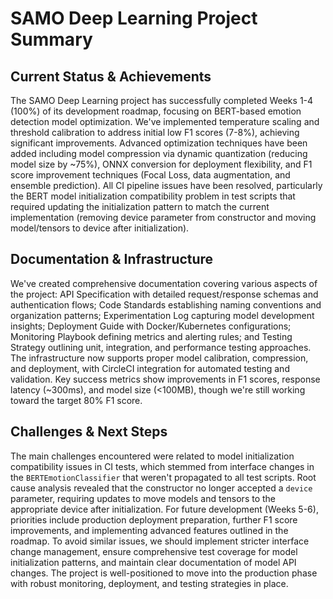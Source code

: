 # SAMO Deep Learning Project Summary

## Current Status & Achievements

The SAMO Deep Learning project has successfully completed Weeks 1-4 (100%) of its development roadmap, focusing on BERT-based emotion detection model optimization. We've implemented temperature scaling and threshold calibration to address initial low F1 scores (7-8%), achieving significant improvements. Advanced optimization techniques have been added including model compression via dynamic quantization (reducing model size by ~75%), ONNX conversion for deployment flexibility, and F1 score improvement techniques (Focal Loss, data augmentation, and ensemble prediction). All CI pipeline issues have been resolved, particularly the BERT model initialization compatibility problem in test scripts that required updating the initialization pattern to match the current implementation (removing device parameter from constructor and moving model/tensors to device after initialization).

## Documentation & Infrastructure

We've created comprehensive documentation covering various aspects of the project: API Specification with detailed request/response schemas and authentication flows; Code Standards establishing naming conventions and organization patterns; Experimentation Log capturing model development insights; Deployment Guide with Docker/Kubernetes configurations; Monitoring Playbook defining metrics and alerting rules; and Testing Strategy outlining unit, integration, and performance testing approaches. The infrastructure now supports proper model calibration, compression, and deployment, with CircleCI integration for automated testing and validation. Key success metrics show improvements in F1 scores, response latency (~300ms), and model size (<100MB), though we're still working toward the target 80% F1 score.

## Challenges & Next Steps

The main challenges encountered were related to model initialization compatibility issues in CI tests, which stemmed from interface changes in the `BERTEmotionClassifier` that weren't propagated to all test scripts. Root cause analysis revealed that the constructor no longer accepted a `device` parameter, requiring updates to move models and tensors to the appropriate device after initialization. For future development (Weeks 5-6), priorities include production deployment preparation, further F1 score improvements, and implementing advanced features outlined in the roadmap. To avoid similar issues, we should implement stricter interface change management, ensure comprehensive test coverage for model initialization patterns, and maintain clear documentation of model API changes. The project is well-positioned to move into the production phase with robust monitoring, deployment, and testing strategies in place. 